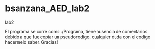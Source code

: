 # bsanzana_AED_lab2
lab2

El programa se corre como ./Programa, tiene ausencia de comentarios debido a que fue copiar un pseudocodigo. cualquier duda con el codigo hacermelo saber. Gracias!
